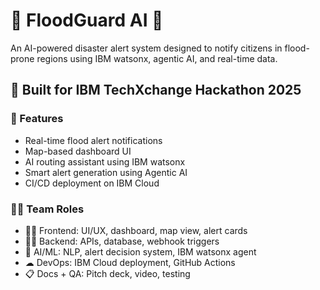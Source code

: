 # 🌊 FloodGuard AI 🚨

An AI-powered disaster alert system designed to notify citizens in flood-prone regions using IBM watsonx, agentic AI, and real-time data.

## 🚀 Built for IBM TechXchange Hackathon 2025

### 🔧 Features
- Real-time flood alert notifications
- Map-based dashboard UI
- AI routing assistant using IBM watsonx
- Smart alert generation using Agentic AI
- CI/CD deployment on IBM Cloud

### 🧑‍💻 Team Roles
- 🧑‍🎨 Frontend: UI/UX, dashboard, map view, alert cards
- 👨‍💻 Backend: APIs, database, webhook triggers
- 🤖 AI/ML: NLP, alert decision system, IBM watsonx agent
- ☁ DevOps: IBM Cloud deployment, GitHub Actions
- 📋 Docs + QA: Pitch deck, video, testing
